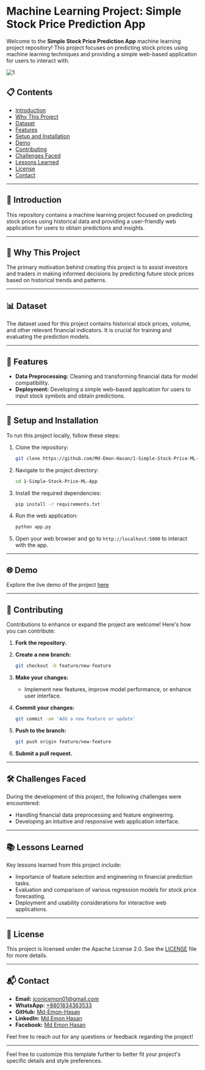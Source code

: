 # Machine Learning Project: Simple Stock Price Prediction App

Welcome to the **Simple Stock Price Prediction App** machine learning project repository! This project focuses on predicting stock prices using machine learning techniques and providing a simple web-based application for users to interact with.

![1](https://github.com/user-attachments/assets/3feed110-96d1-4f60-b5c5-4a504d383e6d)

## 📋 Contents

- [Introduction](#introduction)
- [Why This Project](#why-this-project)
- [Dataset](#dataset)
- [Features](#features)
- [Setup and Installation](#setup-and-installation)
- [Demo](#demo)
- [Contributing](#contributing)
- [Challenges Faced](#challenges-faced)
- [Lessons Learned](#lessons-learned)
- [License](#license)
- [Contact](#contact)

---

## 📖 Introduction

This repository contains a machine learning project focused on predicting stock prices using historical data and providing a user-friendly web application for users to obtain predictions and insights.

---

## 🎯 Why This Project

The primary motivation behind creating this project is to assist investors and traders in making informed decisions by predicting future stock prices based on historical trends and patterns.

---

## 📊 Dataset

The dataset used for this project contains historical stock prices, volume, and other relevant financial indicators. It is crucial for training and evaluating the prediction models.

---

## 🌟 Features

- **Data Preprocessing:** Cleaning and transforming financial data for model compatibility.
- **Deployment:** Developing a simple web-based application for users to input stock symbols and obtain predictions.

---

## 🚀 Setup and Installation

To run this project locally, follow these steps:

1. Clone the repository:

   ```bash
   git clone https://github.com/Md-Emon-Hasan/1-Simple-Stock-Price-ML-App.git
   ```

2. Navigate to the project directory:

   ```bash
   cd 1-Simple-Stock-Price-ML-App
   ```

3. Install the required dependencies:

   ```bash
   pip install -r requirements.txt
   ```

4. Run the web application:

   ```bash
   python app.py
   ```

5. Open your web browser and go to `http://localhost:5000` to interact with the app.

---

## 🌐 Demo

Explore the live demo of the project [here](https://one-simple-stock-price-web-apps.onrender.com)

---

## 🤝 Contributing

Contributions to enhance or expand the project are welcome! Here's how you can contribute:

1. **Fork the repository.**
2. **Create a new branch:**

   ```bash
   git checkout -b feature/new-feature
   ```

3. **Make your changes:**

   - Implement new features, improve model performance, or enhance user interface.

4. **Commit your changes:**

   ```bash
   git commit -am 'Add a new feature or update'
   ```

5. **Push to the branch:**

   ```bash
   git push origin feature/new-feature
   ```

6. **Submit a pull request.**

---

## 🛠️ Challenges Faced

During the development of this project, the following challenges were encountered:

- Handling financial data preprocessing and feature engineering.
- Developing an intuitive and responsive web application interface.

---

## 📚 Lessons Learned

Key lessons learned from this project include:

- Importance of feature selection and engineering in financial prediction tasks.
- Evaluation and comparison of various regression models for stock price forecasting.
- Deployment and usability considerations for interactive web applications.

---

## 📄 License

This project is licensed under the Apache License 2.0. See the [LICENSE](LICENSE) file for more details.

---

## 📬 Contact

- **Email:** [iconicemon01@gmail.com](mailto:iconicemon01@gmail.com)
- **WhatsApp:** [+8801834363533](https://wa.me/8801834363533)
- **GitHub:** [Md-Emon-Hasan](https://github.com/Md-Emon-Hasan)
- **LinkedIn:** [Md Emon Hasan](https://www.linkedin.com/in/md-emon-hasan)
- **Facebook:** [Md Emon Hasan](https://www.facebook.com/mdemon.hasan2001/)

Feel free to reach out for any questions or feedback regarding the project!

---

Feel free to customize this template further to better fit your project's specific details and style preferences.
